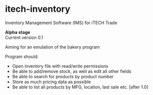 # itech-inventory
Inventory Management Software (IMS) for iTECH Trade

**Alpha stage**  
Current version 0.1  
  
Aiming for an emulation of the bakery program  
  
Program should:  
- Open inventory file with read/write permissions
- Be able to add/remove stock, as well as edit all other fields
- Be able to search for products by product number
- Store as much pricing data as possible
- Be able to list all products by MFG, location, last sale etc. [after 1.0]

